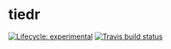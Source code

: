 
<!-- README.md is generated from README.Rmd. Please edit that file -->

# tiedr

<!-- badges: start -->

[![Lifecycle:
experimental](https://img.shields.io/badge/lifecycle-experimental-orange.svg)](https://www.tidyverse.org/lifecycle/#experimental)
[![Travis build
status](https://travis-ci.com/yutannihilation/tiedr.svg?branch=master)](https://travis-ci.com/yutannihilation/tiedr)
<!-- badges: end -->

